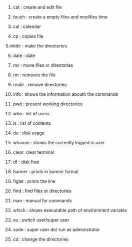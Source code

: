1. cat : create and edit file

2. touch : create a empty files and modifies time

3. cal : calendar

4. cp : copies file

5.mkdir : make the directories

6. date : date

7. mv : move files or directories

8. rm : removes the file

9. rmdir : remove directories

10. info : shows the information abouth the commands

11. pwd : present working directories

12. who : list of users

13. ls : list of contents

14. du : disk usage

15. whoami : shows the currently logged in user

16. clear: clear terminal

17. df : disk free

18. banner : prints in banner format

19. figlet : prints the line

20. find : find files or directories

21. man : manual for commands

22. which : shows executable path of environment variable

23. su : switch user/super user

24. sudo : super user do/ run as administrator

25. cd : change the directories
